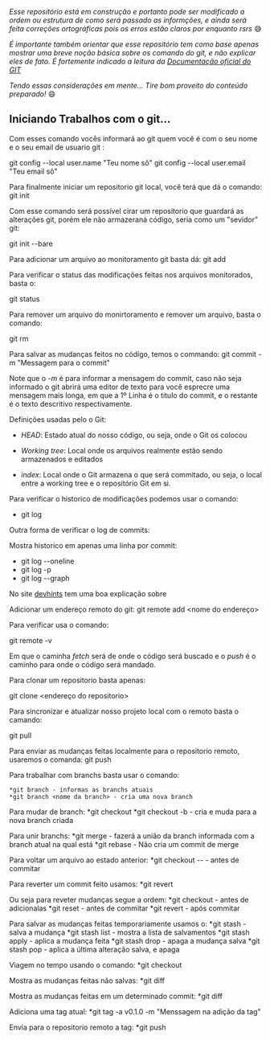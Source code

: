 _Esse repositório está em construção e portanto pode ser modificado a ordem ou estrutura de como será passado as informções, e ainda será feita correções ortográficas pois os erros estão claros por enquanto rsrs_ 😅

_É importante também orientar que esse repositório tem como base apenas mostrar uma breve noção básica sobre os comando do git, e não explicar eles de fato. É fortemente indicado a leitura da [Documentação oficial do GIT](https://git-scm.com/docs/git/pt_BR)_

_Tendo essas considerações em mente... Tire bom proveito do conteúdo preparado!_ 😄
<br>

## Iniciando Trabalhos com o git...

Com esses comando vocês informará ao git quem você é com o seu nome e o seu email de usuario git :

  git config --local user.name "Teu nome sô"
  git config --local user.email "Teu email sô"

Para finalmente iniciar um repositorio git local, você terá que dá o comando:
  git init

Com esse comando será possível cirar um repositorio que guardará as alterações git, porém ele não armazeraná código, seria como um "sevidor" git:

  git init --bare

Para adicionar um arquivo ao monitoramento git basta dá:
  git add <arquivo a ser monitorado>

Para verificar o status das modificações feitas nos arquivos monitorados, basta o:

  git status

Para remover um arquivo do monirtoramento e remover um arquivo, basta o comando:

  git rm <arquivo>

Para salvar as mudanças feitos no código, temos o commando:
  git commit -m "Messagem para o commit"

  Note que o _-m_ é para informar a mensagem do commit, caso não seja informado
  o git abrirá uma editor de texto para você esprecre uma mensagem mais longa,
  em que a 1º Linha é o titulo do commit, e o restante é o texto descritivo respectivamente.

Definições usadas pelo o Git:

* *HEAD*: Estado atual do nosso código, ou seja, onde o Git os colocou

* *Working tree*: Local onde os arquivos realmente estão sendo armazenados e editados

* *index*: Local onde o Git armazena o que será commitado, ou seja, o local entre a working tree e o repositório Git em si.

Para verificar o historico de modificações podemos usar o comando:

* git log

Outra forma de verificar o log de commits:

Mostra historico em apenas uma linha por commit:

* git log --oneline
* git log -p
* git log --graph

No site [devhints](https://devhints.io/git-log) tem uma boa explicação sobre

Adicionar um endereço remoto do git:
   git remote add <nome do endereço> <pasta ou url>

Para verificar usa o comando:

   git remote -v

   Em que o  caminha _fetch_ será de onde o código será buscado e o _push_ é o caminho para onde o código será mandado.

Para clonar um repositorio basta apenas:

  git clone <endereço do repositorio>

Para sincronizar e atualizar nosso projeto local com o remoto basta o camando:

  git pull

Para enviar as mudanças feitas localmente para o repositorio remoto, usaremos o comanda:
  git push <nome do repositorio remoto> <banch que deseja enviar>


Para trabalhar com branchs basta usar o comando:

    *git branch - informas as branchs atuais
    *git branch <nome da branch> - cria uma nova branch

Para mudar de branch:
    *git checkout <nome da branch>
    *git checkout -b <nome  da branch> - cria e muda para a nova branch criada

Para unir branchs:
    *git merge <nome da branch> - fazerá a união da branch informada com a branch atual na qual está
    *git rebase <nome da branch> - Não cria um commit de merge

Para voltar um arquivo ao estado anterior:
    *git checkout -- <nome arquivo> - antes de commitar

Para reverter um commit feito usamos:
    *git revert <hash do commit atual a ser revertido>

Ou seja para reveter mudanças segue a ordem:
    *git checkout - antes de adicionalas
    *git reset - antes de commitar
    *git revert - após commitar

Para salvar as mudanças feitas temporariamente usamos o:
    *git stash - salva a mudança
    *git stash list - mostra a lista de salvamentos
    *git stash apply <numero na list> - aplica a mudança feita
    *git stash drop - apaga a mudança salva
    *git stash pop - aplica a última alteração salva, e apaga

Viagem no tempo usando o comando:
  *git checkout <hash do commit>

Mostra as mudanças feitas não salvas:
  *git diff

Mostra as mudanças feitas em um determinado commit:
  *git diff <hash do commit>

Adiciona uma tag atual:
  *git tag -a v0.1.0 -m "Menssagem na adição da tag"

Envia para o repositorio remoto a tag:
  *git push <repositorio remoto> <tag a ser enviada>
